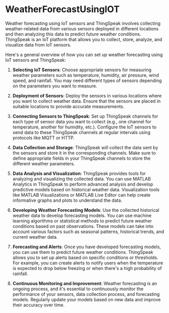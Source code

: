 # WeatherForecastUsingIOT
Weather forecasting using IoT sensors and ThingSpeak involves collecting weather-related data from various sensors deployed in different locations and then analyzing this data to predict future weather conditions. ThingSpeak is an IoT platform that allows you to collect, store, analyze, and visualize data from IoT sensors.

Here's a general overview of how you can set up weather forecasting using IoT sensors and ThingSpeak:

1. **Selecting IoT Sensors**: Choose appropriate sensors for measuring weather parameters such as temperature, humidity, air pressure, wind speed, and rainfall. You may need different types of sensors depending on the parameters you want to measure.

2. **Deployment of Sensors**: Deploy the sensors in various locations where you want to collect weather data. Ensure that the sensors are placed in suitable locations to provide accurate measurements.

3. **Connecting Sensors to ThingSpeak**: Set up ThingSpeak channels for each type of sensor data you want to collect (e.g., one channel for temperature, another for humidity, etc.). Configure the IoT sensors to send data to these ThingSpeak channels at regular intervals using protocols like MQTT or HTTP.

4. **Data Collection and Storage**: ThingSpeak will collect the data sent by the sensors and store it in the corresponding channels. Make sure to define appropriate fields in your ThingSpeak channels to store the different weather parameters.

5. **Data Analysis and Visualization**: ThingSpeak provides tools for analyzing and visualizing the collected data. You can use MATLAB Analytics in ThingSpeak to perform advanced analysis and develop predictive models based on historical weather data. Visualization tools like MATLAB Visualizations or MATLAB Live Editor can help create informative graphs and plots to understand the data.

6. **Developing Weather Forecasting Models**: Use the collected historical weather data to develop forecasting models. You can use machine learning algorithms or statistical methods to predict future weather conditions based on past observations. These models can take into account various factors such as seasonal patterns, historical trends, and current weather data.

7. **Forecasting and Alerts**: Once you have developed forecasting models, you can use them to predict future weather conditions. ThingSpeak allows you to set up alerts based on specific conditions or thresholds. For example, you can create alerts to notify users when the temperature is expected to drop below freezing or when there's a high probability of rainfall.

8. **Continuous Monitoring and Improvement**: Weather forecasting is an ongoing process, and it's essential to continuously monitor the performance of your sensors, data collection process, and forecasting models. Regularly update your models based on new data and improve their accuracy over time.
